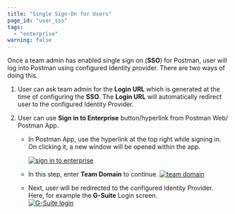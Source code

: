 ```yaml
---
title: "Single Sign-On for Users"
page_id: "user_sso"
tags: 
  - "enterprise"
warning: false
---
```


Once a team admin has enabled single sign on (**SSO**) for Postman, user will log into Postman using configured Identity provider. There are two ways of doing this.

1.  User can ask team admin for the **Login URL** which is generated at the time of configuring the **SSO**. The **Login URL** will automatically redirect user to the configured Identity Provider.

2.  User can use **Sign in to Enterprise** button/hyperlink from Postman Web/ Postman App.  

    *  In Postman App, use the hyperlink at the top right while signing in. On clicking it, a new window will be opened within the app.  

        [![sign in to enterprise](https://s3.amazonaws.com/postman-static-getpostman-com/postman-docs/59036606.png)](https://s3.amazonaws.com/postman-static-getpostman-com/postman-docs/59036606.png)
    *  In this step, enter **Team Domain** to continue. 
        [![team domain](https://s3.amazonaws.com/postman-static-getpostman-com/postman-docs/59037264.png)](https://s3.amazonaws.com/postman-static-getpostman-com/postman-docs/59037264.png)
    *  Next, user will be redirected to the configured Identity Provider. Here, for example the **G-Suite** Login screen.  
        [![G-Suite login](https://s3.amazonaws.com/postman-static-getpostman-com/postman-docs/59036889.png)](https://s3.amazonaws.com/postman-static-getpostman-com/postman-docs/59036889.png)  
